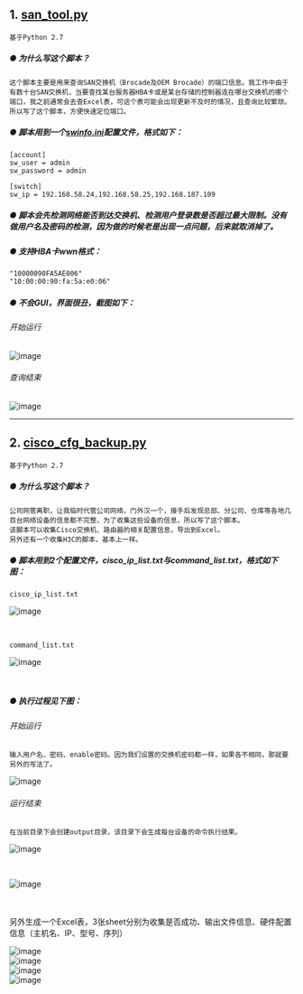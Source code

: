 ## **1. [san_tool.py](https://github.com/dayerong/tools/blob/master/san_tool/san_tool.py)**
```
基于Python 2.7
```

##### ● 为什么写这个脚本？

```
这个脚本主要是用来查询SAN交换机（Brocade及OEM Brocade）的端口信息。我工作中由于有数十台SAN交换机，当要查找某台服务器HBA卡或是某台存储的控制器连在哪台交换机的哪个端口，我之前通常会去查Excel表，可这个表可能会出现更新不及时的情况，且查询比较繁琐。所以写了这个脚本，方便快速定位端口。
```


##### ● 脚本用到一个[swinfo.ini](https://github.com/dayerong/tools/blob/master/san_tool/swinfo.ini)配置文件，格式如下：

```
[account]
sw_user = admin
sw_password = admin

[switch]
sw_ip = 192.168.58.24,192.168.58.25,192.168.187.109
```

##### ● 脚本会先检测网络能否到达交换机、检测用户登录数是否超过最大限制。没有做用户名及密码的检测，因为做的时候老是出现一点问题，后来就取消掉了。


##### ● 支持HBA卡wwn格式：

```
"10000090FA5AE006"
"10:00:00:90:fa:5a:e0:06"
```


##### ● 不会GUI，界面很丑，截图如下：

###### 开始运行
![image](https://raw.githubusercontent.com/dayerong/tools/master/san_tool/san_tool_1.png)

###### 查询结束
![image](https://raw.githubusercontent.com/dayerong/tools/master/san_tool/san_tool_2.png)



---



## **2. [cisco_cfg_backup.py](https://github.com/dayerong/tools/blob/master/cisco_tool/cisco_cfg_backup.py)**

```
基于Python 2.7
```

##### ● 为什么写这个脚本？

```
公司网管离职，让我临时代管公司网络，门外汉一个，接手后发现总部、分公司、仓库等各地几百台网络设备的信息都不完整，为了收集这些设备的信息，所以写了这个脚本。
该脚本可以收集Cisco交换机、路由器的相关配置信息，导出到Excel。
另外还有一个收集H3C的脚本，基本上一样。
```

##### ● 脚本用到2个配置文件，cisco_ip_list.txt与command_list.txt，格式如下图：

    cisco_ip_list.txt
![image](https://github.com/dayerong/tools/blob/master/cisco_tool/cisco_ip_list.png?raw=true)

<br>

    command_list.txt
![image](https://github.com/dayerong/tools/blob/master/cisco_tool/command_list.png?raw=true)

<br>

##### ● 执行过程见下图：

###### 开始运行
    输入用户名、密码、enable密码。因为我们设置的交换机密码都一样，如果各不相同，那就要另外的写法了。
![image](https://github.com/dayerong/tools/blob/master/cisco_tool/cisco_cfg_backup_1.png?raw=true)

###### 运行结束
    在当前目录下会创建output目录，该目录下会生成每台设备的命令执行结果。
![image](https://github.com/dayerong/tools/blob/master/cisco_tool/cisco_cfg_backup_2.png?raw=true)

<br>

![image](https://github.com/dayerong/tools/blob/master/cisco_tool/cisco_cfg_backup_3.png?raw=true)

<br>
<br>
    另外生成一个Excel表，3张sheet分别为收集是否成功、输出文件信息、硬件配置信息（主机名、IP、型号、序列）

![image](https://github.com/dayerong/tools/blob/master/cisco_tool/cisco_cfg_backup_4.png?raw=true)
<br>
![image](https://github.com/dayerong/tools/blob/master/cisco_tool/cisco_cfg_backup_5.png?raw=true)
<br>
![image](https://github.com/dayerong/tools/blob/master/cisco_tool/cisco_cfg_backup_6.png?raw=true)
<br>
![image](https://github.com/dayerong/tools/blob/master/cisco_tool/cisco_cfg_backup_7.png?raw=true)